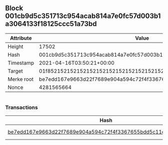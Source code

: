 ## Block 001cb9d5c351713c954acab814a7e0fc57d003b1a3064133f18125ccc51a73bd

Attribute | Value
--- | ---
Height | 17502
Hash | 001cb9d5c351713c954acab814a7e0fc57d003b1a3064133f18125ccc51a73bd
Timestamp | 2021-04-16T03:50:21+00:00
Target | 01f8521521521521521521521521521521521521521521521521521521521521
Merke root | be7edd167e9663d22f7689e904a594c72f4f3367655bdd5c11cab75f0d7b0b4b
Nonce | 4281565664

```

```

### Transactions

Hash | Amount
--- | ---
[be7edd167e9663d22f7689e904a594c72f4f3367655bdd5c11cab75f0d7b0b4b](be7edd167e9663d22f7689e904a594c72f4f3367655bdd5c11cab75f0d7b0b4b.md) | 10.00000000 SKEPTI 
